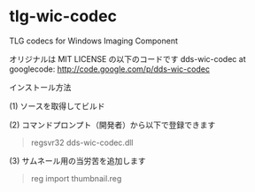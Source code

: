 tlg-wic-codec
=============

TLG codecs for Windows Imaging Component

オリジナルは MIT LICENSE の以下のコードです
dds-wic-codec at googlecode: http://code.google.com/p/dds-wic-codec

インストール方法

(1) ソースを取得してビルド

(2) コマンドプロンプト（開発者）から以下で登録できます

> regsvr32 dds-wic-codec.dll 

(3) サムネール用の当労苦を追加します

> reg import thumbnail.reg



